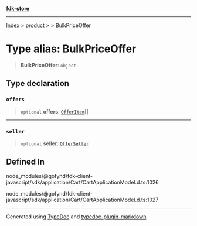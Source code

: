 [**fdk-store**](../../../README.md)
***

[Index](../../../API.md) > [product](../../README.md) > [<internal>](../README.md) > BulkPriceOffer

# Type alias: BulkPriceOffer

> **BulkPriceOffer**: `object`

## Type declaration

### `offers`

> `optional` **offers**: [`OfferItem`](type-alias.OfferItem.md)[]

***

### `seller`

> `optional` **seller**: [`OfferSeller`](type-alias.OfferSeller.md)

## Defined In

node\_modules/@gofynd/fdk-client-javascript/sdk/application/Cart/CartApplicationModel.d.ts:1026

node\_modules/@gofynd/fdk-client-javascript/sdk/application/Cart/CartApplicationModel.d.ts:1027

***
Generated using [TypeDoc](https://typedoc.org/) and [typedoc-plugin-markdown](https://www.npmjs.com/package/typedoc-plugin-markdown)

